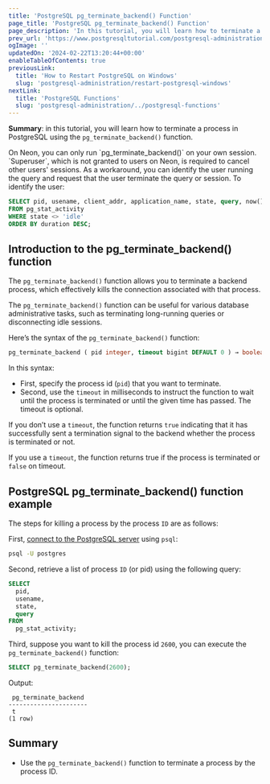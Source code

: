 ```yaml
---
title: 'PostgreSQL pg_terminate_backend() Function'
page_title: 'PostgreSQL pg_terminate_backend() Function'
page_description: 'In this tutorial, you will learn how to terminate a process by pid in PostgreSQL using the pg_terminate_backend function.'
prev_url: 'https://www.postgresqltutorial.com/postgresql-administration/postgresql-pg_terminate_backend/'
ogImage: ''
updatedOn: '2024-02-22T13:20:44+00:00'
enableTableOfContents: true
previousLink:
  title: 'How to Restart PostgreSQL on Windows'
  slug: 'postgresql-administration/restart-postgresql-windows'
nextLink:
  title: 'PostgreSQL Functions'
  slug: 'postgresql-administration/../postgresql-functions'
---
```


**Summary**: in this tutorial, you will learn how to terminate a process in PostgreSQL using the `pg_terminate_backend()` function.

<Admonition type="tip" title="Neon Note">
On Neon, you can only run `pg_terminate_backend()` on your own session. `Superuser`, which is not granted to users on Neon, is required to cancel other users' sessions. As a workaround, you can identify the user running the query and request that the user terminate the query or session. To identify the user:

```sql
SELECT pid, usename, client_addr, application_name, state, query, now() - query_start AS duration
FROM pg_stat_activity
WHERE state <> 'idle'
ORDER BY duration DESC;
```
</Admonition>

## Introduction to the pg_terminate_backend() function

The `pg_terminate_backend()` function allows you to terminate a backend process, which effectively kills the connection associated with that process.

The `pg_terminate_backend()` function can be useful for various database administrative tasks, such as terminating long\-running queries or disconnecting idle sessions.

Here’s the syntax of the `pg_terminate_backend()` function:

```sql
pg_terminate_backend ( pid integer, timeout bigint DEFAULT 0 ) → boolean
```

In this syntax:

- First, specify the process id (`pid`) that you want to terminate.
- Second, use the `timeout` in milliseconds to instruct the function to wait until the process is terminated or until the given time has passed. The timeout is optional.

If you don’t use a `timeout`, the function returns `true` indicating that it has successfully sent a termination signal to the backend whether the process is terminated or not.

If you use a `timeout`, the function returns true if the process is terminated or `false` on timeout.

## PostgreSQL pg_terminate_backend() function example

The steps for killing a process by the process `ID` are as follows:

First, [connect to the PostgreSQL server](../postgresql-getting-started/connect-to-postgresql-database) using `psql`:

```bash
psql -U postgres
```

Second, retrieve a list of process `ID` (or pid) using the following query:

```sql
SELECT
  pid,
  usename,
  state,
  query
FROM
  pg_stat_activity;
```

Third, suppose you want to kill the process id `2600`, you can execute the `pg_terminate_backend()` function:

```sql
SELECT pg_terminate_backend(2600);
```

Output:

```text
 pg_terminate_backend
----------------------
 t
(1 row)
```

## Summary

- Use the `pg_terminate_backend()` function to terminate a process by the process ID.
